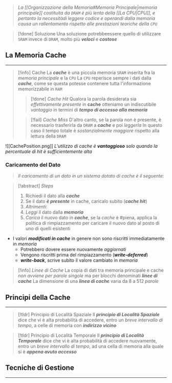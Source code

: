 >*La [[Organizzazione della Memoria#Memoria Principale|memoria principale]] costituita da `DRAM` è più lenta della [[La CPU|CPU]], e pertanto la necessitàdi leggere codice e operandi dalla memoria causa un rallentamento rispetto alle prestazioni teoriche della `CPU`*

>[!done] Soluzione
>Una soluzione potrebbeessere quello di utilizzare `SRAM` invece di `DRAM`, molto più ***veloci*** e ***costose***

## La Memoria Cache
---
>[!info] Cache
>La ***cache*** è una piccola memoria `SRAM` inserita fra la *memoria principale* e la `CPU`
>La `CPU` reperisce sempre i dati dalla ***cache***, come se questa potesse contenere tutta l'informazione memorizzabile in `RAM`
>>[!done] *Cache Hit*
>>Qualora la parola desiderata sia *effettivamente presente* in **cache** otteniamo un indiscutibile *vantaggio* in termini di ***tempo di accesso alla memoria***
>
>>[!fail] *Cache Miss*
>>D'altro canto, se la parola non è presente, è necessario trasferirla da `DRAM` a ***cache*** e poi *leggerla*
>>In questo caso il tempo totale è *sostanzialmente maggiore* rispetto alla lettura della `DRAM`

![[CachePosition.png]]
*L'utilizzo di cache è **vantaggioso** solo quando la percentuale di hit è sufficientemente alta*

### Caricamento del Dato
>*Il caricamento di un dato in un sistema dotato di cache è il seguente:*

>[!abstract] *Steps*
>1. Richiedi il dato alla ***cache***
>2. Se il dato ***è presente*** in cache, caricalo subito (***cache hit***)
>3. *Altrimenti*:
>	1. *Leggi* il dato dalla ***memoria***
>	2. *Carica* il nuovo dato in ***cache***, se la *cache* è #piena, applica la politica di rimpiazzamento per caricare il nuovo dato al posto di uno di quelli esistenti

- I valori ***modificati in cache*** in genere non sono riscritti immediatamente in *memoria*
	- Potrebbero dovere essere nuovamente *aggiornati*
	- Vengono riscritti prima del rimpiazzamento (***write-deferred***)
	- ***write-back***, scrive subito il valore cambiato in *memoria*


>[!info] *Linee di Cache*
>La copia di dati tra memoria principale e cache *non avviene per parole singole* ma per blocchi denominati ***linee di cache***
>La dimensione di una ***linea di cache*** varia da $8$ a $512$ *parole*

## Principi della Cache
---
>[!tldr] Principio di Località Spaziale
>Il ***principio di Località Spaziale*** dice che vi è alta probabilità di accedere, entro un *breve intervallo di tempo*, a celle di memoria con ***indirizzo vicino***

>[!tldr] Principio di Località Temporale
>Il ***principio di Località Temporale*** dice che vi è alta probabilità di accedere nuovamente, entro un *breve intervallo di tempo*, ad una cella di memoria alla quale si è ***appena avuto accesso***

## Tecniche di Gestione
---
